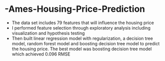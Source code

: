 # -Ames-Housing-Price-Prediction

* The data set includes 79 features that will influence the housing price
* I performed feature selection through exploratory analysis including visualization and hypothesis testing
* Then built linear regression model with regularization, a decision tree model, random forest model and boosting decision tree model to predict the housing price. The best model was boosting decision tree model which achieved 0.096 RMSE

